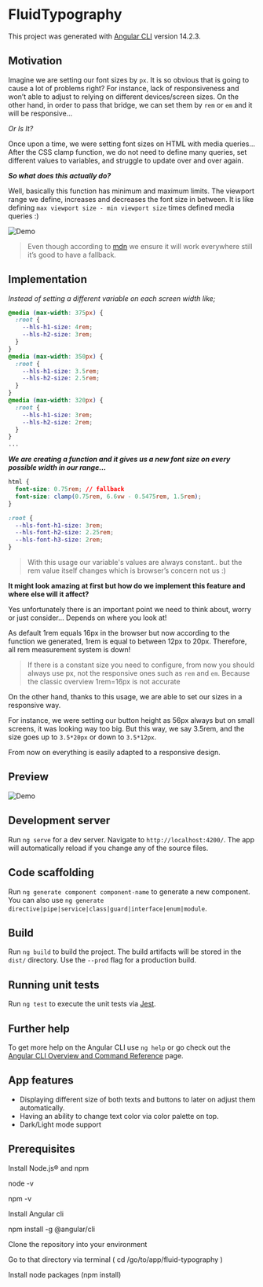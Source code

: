 # FluidTypography

This project was generated with [Angular CLI](https://github.com/angular/angular-cli) version 14.2.3.

## Motivation

Imagine we are setting our font sizes by `px`. It is so obvious that is going to cause a lot of problems right? For instance, lack of responsiveness and won’t able to adjust to relying on different devices/screen sizes.
On the other hand, in order to pass that bridge, we can set them by `rem` or `em` and it will be responsive…

_Or Is It?_

Once upon a time, we were setting font sizes on HTML with media queries… After the CSS clamp function, we do not need to define many queries, set different values to variables, and struggle to update over and over again.

***So what does this actually do?***

Well, basically this function has minimum and maximum limits. The viewport range we define, increases and decreases the font size in between. 
It is like defining `max viewport size - min viewport size` times defined media queries :)

![Demo](https://i.ibb.co/9skTMzq/fluid-typography-calculator.png)


> Even though according to [mdn](https://developer.mozilla.org/en-US/docs/Web/CSS/clamp#browser_compatibility) we ensure it will work everywhere still it’s good to have a fallback.


## Implementation

_Instead of setting a different variable on each screen width like;_

```CSS
@media (max-width: 375px) {
  :root {
    --hls-h1-size: 4rem;
    --hls-h2-size: 3rem;
  }
}
@media (max-width: 350px) {
  :root {
    --hls-h1-size: 3.5rem;
    --hls-h2-size: 2.5rem;
  }
}
@media (max-width: 320px) {
  :root {
    --hls-h1-size: 3rem;
    --hls-h2-size: 2rem;
  }
}
...
```

***We are creating a function and it gives us a new font size on every possible width in our range…***

```CSS
html {
  font-size: 0.75rem; // fallback
  font-size: clamp(0.75rem, 6.6vw - 0.5475rem, 1.5rem);
}

:root {
  --hls-font-h1-size: 3rem;
  --hls-font-h2-size: 2.25rem;
  --hls-font-h3-size: 2rem;
}
```

> With this usage our variable's values are always constant.. but the rem value itself changes which is browser’s concern not us :) 

**It might look amazing at first but how do we implement this feature and where else will it affect?**

Yes unfortunately there is an important point we need to think about, worry or just consider… Depends on where you look at!

As default 1rem equals 16px in the browser but now according to the function we generated, 1rem is equal to between 12px to 20px. Therefore, all rem measurement system is down! 

> If there is a constant size you need to configure, from now you should always use px, not the responsive ones such as `rem` and `em`. Because the classic overview 1rem=16px is not accurate 

On the other hand, thanks to this usage, we are able to set our sizes in a responsive way.

For instance, we were setting our button height as 56px always but on small screens, it was looking way too big. But this way, we say 3.5rem, and the size goes up to `3.5*20px` or down to `3.5*12px`. 

From now on everything is easily adapted to a responsive design.

## Preview
![Demo](https://i.ibb.co/DGb87mb/fluid-typography-preview.gif)
 
## Development server

Run `ng serve` for a dev server. Navigate to `http://localhost:4200/`. The app will automatically reload if you change any of the source files.

## Code scaffolding

Run `ng generate component component-name` to generate a new component. You can also use `ng generate directive|pipe|service|class|guard|interface|enum|module`.

## Build

Run `ng build` to build the project. The build artifacts will be stored in the `dist/` directory. Use the `--prod` flag for a production build.

## Running unit tests

Run `ng test` to execute the unit tests via [Jest](https://jestjs.io/).

## Further help

To get more help on the Angular CLI use `ng help` or go check out the [Angular CLI Overview and Command Reference](https://angular.io/cli) page.

## App features

- Displaying different size of both texts and buttons to later on adjust them automatically.
- Having an ability to change text color via color palette on top.
- Dark/Light mode support

## Prerequisites

Install Node.js® and npm

node -v

npm -v

Install Angular cli

npm install -g @angular/cli

Clone the repository into your environment

Go to that directory via terminal ( cd /go/to/app/fluid-typography )

Install node packages (npm install) 